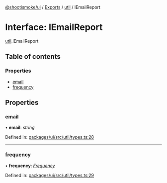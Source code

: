 [@shootismoke/ui](../README.md) / [Exports](../modules.md) / [util](../modules/util.md) / IEmailReport

# Interface: IEmailReport

[util](../modules/util.md).IEmailReport

## Table of contents

### Properties

- [email](util.iemailreport.md#email)
- [frequency](util.iemailreport.md#frequency)

## Properties

### email

• **email**: *string*

Defined in: [packages/ui/src/util/types.ts:28](https://github.com/shootismoke/common/blob/1e71707/packages/ui/src/util/types.ts#L28)

___

### frequency

• **frequency**: [*Frequency*](../modules/util_types.md#frequency)

Defined in: [packages/ui/src/util/types.ts:29](https://github.com/shootismoke/common/blob/1e71707/packages/ui/src/util/types.ts#L29)

